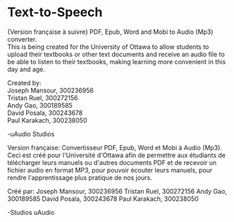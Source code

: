 # Text-to-Speech
{Version française à suivre}
PDF, Epub, Word and Mobi to Audio (Mp3) converter.  
This is being created for the University of Ottawa to allow students to upload their textbooks or other text documents and receive an audio file to be able to listen to their textbooks, making learning more convenient in this day and age.  
  
Created by:  
Joseph Mansour, 300236956  
Tristan Ruel, 300272156  
Andy Gao, 300189585  
David Posala, 300243678  
Paul Karakach, 300238050  
  
-uAudio Studios

Version française:
Convertisseur PDF, Epub, Word et Mobi à Audio (Mp3).
Ceci est créé pour l'Université d'Ottawa afin de permettre aux étudiants de télécharger leurs manuels ou d'autres documents PDF et de recevoir un fichier audio en format MP3, pour pouvoir écouter leurs manuels, pour rendre l'apprentissage plus pratique de nos jours.
  
Créé par:
Joseph Mansour, 300236956
Tristan Ruel, 300272156
Andy Gao, 300189585
David Posala, 300243678
Paul Karakach, 300238050
  
-Studios uAudio 


